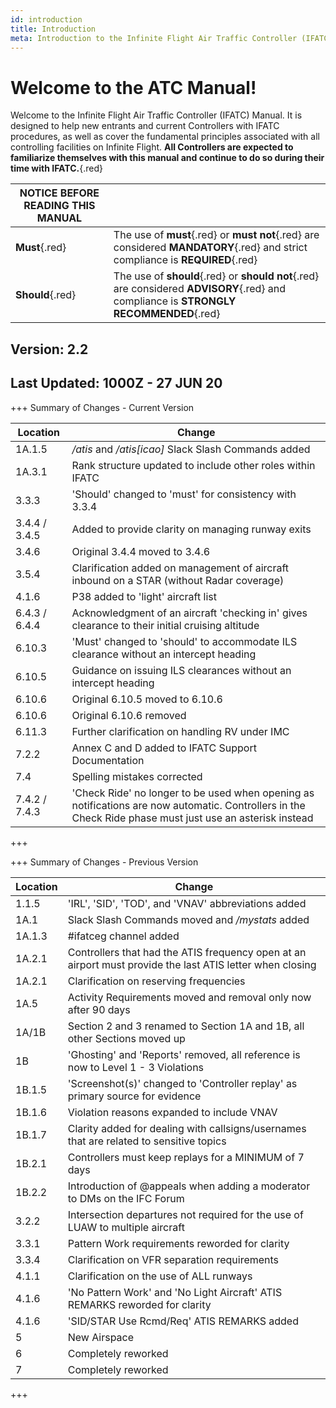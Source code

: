 ```yaml
---
id: introduction
title: Introduction
meta: Introduction to the Infinite Flight Air Traffic Controller (IFATC) Manual.
---
```


# Welcome to the ATC Manual!



Welcome to the Infinite Flight Air Traffic Controller (IFATC) Manual. It is designed to help new entrants and current Controllers with IFATC procedures, as well as cover the fundamental principles associated with all controlling facilities on Infinite Flight. **All Controllers are expected to familiarize themselves with this manual and continue to do so during their time with IFATC.**{.red}



| **NOTICE BEFORE READING THIS MANUAL** |                                                              |
| ------------------------------------- | ------------------------------------------------------------ |
| **Must**{.red}                        | The use of **must**{.red} or **must not**{.red} are considered **MANDATORY**{.red} and strict compliance is **REQUIRED**{.red} |
| **Should**{.red}                      | The use of **should**{.red} or **should not**{.red} are considered **ADVISORY**{.red} and compliance is **STRONGLY RECOMMENDED**{.red} |



## Version: 2.2

## Last Updated: 1000Z - 27 JUN 20



+++ Summary of Changes - Current Version

| Location      | Change                                                       |
| ------------- | ------------------------------------------------------------ |
| 1A.1.5        | */atis* and */atis[icao]* Slack Slash Commands added         |
| 1A.3.1        | Rank structure updated to include other roles within IFATC   |
| 3.3.3         | 'Should' changed to 'must' for consistency with 3.3.4        |
| 3.4.4 / 3.4.5 | Added to provide clarity on managing runway exits            |
| 3.4.6         | Original 3.4.4 moved to 3.4.6                                |
| 3.5.4         | Clarification added on management of aircraft inbound on a STAR (without Radar coverage) |
| 4.1.6         | P38 added to 'light' aircraft list                           |
| 6.4.3 / 6.4.4 | Acknowledgment of an aircraft 'checking in' gives clearance to their initial cruising altitude |
| 6.10.3        | 'Must' changed to 'should' to accommodate ILS clearance without an intercept heading |
| 6.10.5        | Guidance on issuing ILS clearances without an intercept heading |
| 6.10.6        | Original 6.10.5 moved to 6.10.6                              |
| 6.10.6        | Original 6.10.6 removed                                      |
| 6.11.3        | Further clarification on handling RV under IMC               |
| 7.2.2         | Annex C and D added to IFATC Support Documentation           |
| 7.4           | Spelling mistakes corrected                                  |
| 7.4.2 / 7.4.3 | 'Check Ride' no longer to be used when opening as notifications are now automatic. Controllers in the Check Ride phase must just use an asterisk instead |

+++



+++ Summary of Changes - Previous Version

| Location | Change                                                       |
| -------- | ------------------------------------------------------------ |
| 1.1.5    | 'IRL', 'SID', 'TOD', and 'VNAV' abbreviations added          |
| 1A.1     | Slack Slash Commands moved and */mystats* added              |
| 1A.1.3   | #ifatceg channel added                                       |
| 1A.2.1   | Controllers that had the ATIS frequency open at an airport must provide the last ATIS letter when closing |
| 1A.2.1   | Clarification on reserving frequencies                       |
| 1A.5     | Activity Requirements moved and removal only now after 90 days |
| 1A/1B    | Section 2 and 3 renamed to Section 1A and 1B, all other Sections moved up |
| 1B       | 'Ghosting' and 'Reports' removed, all reference is now to Level 1 - 3 Violations |
| 1B.1.5   | 'Screenshot(s)' changed to 'Controller replay' as primary source for evidence |
| 1B.1.6   | Violation reasons expanded to include VNAV                   |
| 1B.1.7   | Clarity added for dealing with callsigns/usernames that are related to sensitive topics |
| 1B.2.1   | Controllers must keep replays for a MINIMUM of 7 days        |
| 1B.2.2   | Introduction of @appeals when adding a moderator to DMs on the IFC Forum |
| 3.2.2    | Intersection departures not required for the use of LUAW to multiple aircraft |
| 3.3.1    | Pattern Work requirements reworded for clarity               |
| 3.3.4    | Clarification on VFR separation requirements                 |
| 4.1.1    | Clarification on the use of ALL runways                      |
| 4.1.6    | 'No Pattern Work' and 'No Light Aircraft' ATIS REMARKS reworded for clarity |
| 4.1.6    | 'SID/STAR Use Rcmd/Req' ATIS REMARKS added                   |
| 5        | New Airspace                                                 |
| 6        | Completely reworked                                          |
| 7        | Completely reworked                                          |

+++


